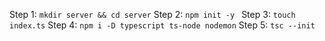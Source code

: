 Step 1: `mkdir server && cd server`
Step 2: `npm init -y `
Step 3: `touch index.ts`
Step 4: `npm i -D typescript ts-node nodemon`
Step 5: `tsc --init`
